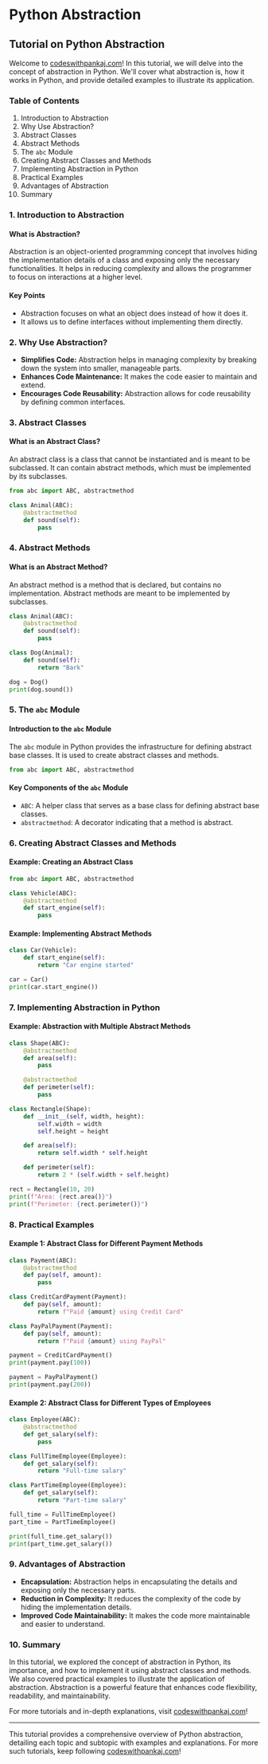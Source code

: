 # Python Abstraction

## Tutorial on Python Abstraction

Welcome to [codeswithpankaj.com](https://codeswithpankaj.com)! In this tutorial, we will delve into the concept of abstraction in Python. We'll cover what abstraction is, how it works in Python, and provide detailed examples to illustrate its application.

### Table of Contents

1. Introduction to Abstraction
2. Why Use Abstraction?
3. Abstract Classes
4. Abstract Methods
5. The `abc` Module
6. Creating Abstract Classes and Methods
7. Implementing Abstraction in Python
8. Practical Examples
9. Advantages of Abstraction
10. Summary

### 1. Introduction to Abstraction

#### What is Abstraction?

Abstraction is an object-oriented programming concept that involves hiding the implementation details of a class and exposing only the necessary functionalities. It helps in reducing complexity and allows the programmer to focus on interactions at a higher level.

#### Key Points

* Abstraction focuses on what an object does instead of how it does it.
* It allows us to define interfaces without implementing them directly.

### 2. Why Use Abstraction?

* **Simplifies Code:** Abstraction helps in managing complexity by breaking down the system into smaller, manageable parts.
* **Enhances Code Maintenance:** It makes the code easier to maintain and extend.
* **Encourages Code Reusability:** Abstraction allows for code reusability by defining common interfaces.

### 3. Abstract Classes

#### What is an Abstract Class?

An abstract class is a class that cannot be instantiated and is meant to be subclassed. It can contain abstract methods, which must be implemented by its subclasses.

```python
from abc import ABC, abstractmethod

class Animal(ABC):
    @abstractmethod
    def sound(self):
        pass
```

### 4. Abstract Methods

#### What is an Abstract Method?

An abstract method is a method that is declared, but contains no implementation. Abstract methods are meant to be implemented by subclasses.

```python
class Animal(ABC):
    @abstractmethod
    def sound(self):
        pass

class Dog(Animal):
    def sound(self):
        return "Bark"

dog = Dog()
print(dog.sound())
```

### 5. The `abc` Module

#### Introduction to the `abc` Module

The `abc` module in Python provides the infrastructure for defining abstract base classes. It is used to create abstract classes and methods.

```python
from abc import ABC, abstractmethod
```

#### Key Components of the `abc` Module

* `ABC`: A helper class that serves as a base class for defining abstract base classes.
* `abstractmethod`: A decorator indicating that a method is abstract.

### 6. Creating Abstract Classes and Methods

#### Example: Creating an Abstract Class

```python
from abc import ABC, abstractmethod

class Vehicle(ABC):
    @abstractmethod
    def start_engine(self):
        pass
```

#### Example: Implementing Abstract Methods

```python
class Car(Vehicle):
    def start_engine(self):
        return "Car engine started"

car = Car()
print(car.start_engine())
```

### 7. Implementing Abstraction in Python

#### Example: Abstraction with Multiple Abstract Methods

```python
class Shape(ABC):
    @abstractmethod
    def area(self):
        pass

    @abstractmethod
    def perimeter(self):
        pass

class Rectangle(Shape):
    def __init__(self, width, height):
        self.width = width
        self.height = height

    def area(self):
        return self.width * self.height

    def perimeter(self):
        return 2 * (self.width + self.height)

rect = Rectangle(10, 20)
print(f"Area: {rect.area()}")
print(f"Perimeter: {rect.perimeter()}")
```

### 8. Practical Examples

#### Example 1: Abstract Class for Different Payment Methods

```python
class Payment(ABC):
    @abstractmethod
    def pay(self, amount):
        pass

class CreditCardPayment(Payment):
    def pay(self, amount):
        return f"Paid {amount} using Credit Card"

class PayPalPayment(Payment):
    def pay(self, amount):
        return f"Paid {amount} using PayPal"

payment = CreditCardPayment()
print(payment.pay(100))

payment = PayPalPayment()
print(payment.pay(200))
```

#### Example 2: Abstract Class for Different Types of Employees

```python
class Employee(ABC):
    @abstractmethod
    def get_salary(self):
        pass

class FullTimeEmployee(Employee):
    def get_salary(self):
        return "Full-time salary"

class PartTimeEmployee(Employee):
    def get_salary(self):
        return "Part-time salary"

full_time = FullTimeEmployee()
part_time = PartTimeEmployee()

print(full_time.get_salary())
print(part_time.get_salary())
```

### 9. Advantages of Abstraction

* **Encapsulation:** Abstraction helps in encapsulating the details and exposing only the necessary parts.
* **Reduction in Complexity:** It reduces the complexity of the code by hiding the implementation details.
* **Improved Code Maintainability:** It makes the code more maintainable and easier to understand.

### 10. Summary

In this tutorial, we explored the concept of abstraction in Python, its importance, and how to implement it using abstract classes and methods. We also covered practical examples to illustrate the application of abstraction. Abstraction is a powerful feature that enhances code flexibility, readability, and maintainability.

For more tutorials and in-depth explanations, visit [codeswithpankaj.com](https://codeswithpankaj.com)!

***

This tutorial provides a comprehensive overview of Python abstraction, detailing each topic and subtopic with examples and explanations. For more such tutorials, keep following [codeswithpankaj.com](https://codeswithpankaj.com)!
